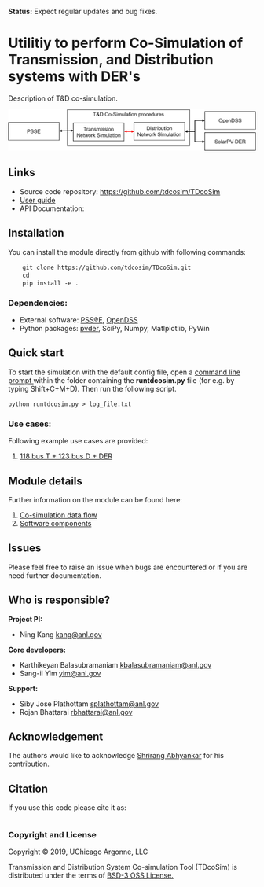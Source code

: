 **Status:** Expect regular updates and bug fixes.

# Utilitiy to perform Co-Simulation of Transmission, and Distribution systems with DER's

Description of T&D co-simulation.



![schematic of TDcoSim](docs/images/software_simple_block_diagram.png)

## Links
* Source code repository: https://github.com/tdcosim/TDcoSim
* [User guide](docs/chapter_1_introduction.md) 
* API Documentation:

## Installation
You can install the module directly from github with following commands:
```
    git clone https://github.com/tdcosim/TDcoSim.git
    cd
    pip install -e .
```

### Dependencies:
* External software: [PSS®E](https://new.siemens.com/global/en/products/energy/services/transmission-distribution-smart-grid/consulting-and-planning/pss-software/pss-e.html), [OpenDSS](https://sourceforge.net/projects/electricdss/)
* Python packages: [pvder](https://github.com/sibyjackgrove/SolarPV-DER-simulation-utility), SciPy, Numpy, Matlplotlib, PyWin

## Quick start

To start the simulation with the default config file, open a [command line prompt ](#visual-guide) within the folder containing the **runtdcosim.py** file (for e.g. by typing Shift+C+M+D). Then run the following script.

```
python runtdcosim.py > log_file.txt
```
### Use cases:
Following example use cases are provided:
1. [118 bus T + 123 bus D + DER](docs/Example_2.md)

## Module details
Further information on the module can be found here:
1. [Co-simulation data flow](docs/pvder_integration_info_flow.pdf)
2. [Software components](docs/software_details.md)

## Issues
Please feel free to raise an issue when bugs are encountered or if you are need further documentation.

## Who is responsible?
**Project PI:**

- Ning Kang kang@anl.gov

**Core developers:**

- Karthikeyan Balasubramaniam kbalasubramaniam@anl.gov
- Sang-il Yim yim@anl.gov

**Support:**

- Siby Jose Plathottam splathottam@anl.gov
- Rojan Bhattarai rbhattarai@anl.gov

## Acknowledgement
The authors would like to acknowledge [Shrirang Abhyankar](https://github.com/abhyshr) for his contribution.

## Citation
If you use this code please cite it as:
```

```
### Copyright and License
Copyright © 2019, UChicago Argonne, LLC

Transmission and Distribution System Co-simulation Tool (TDcoSim) is distributed under the terms of [BSD-3 OSS License.](LICENSE.md)
